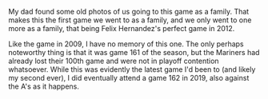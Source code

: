 My dad found some old photos of us going to this game as a family.
That makes this the first game we went to as a family, and we only
went to one more as a family, that being Felix Hernandez's perfect
game in 2012.

Like the game in 2009, I have no memory of this one. The only perhaps
noteworthy thing is that it was game 161 of the season, but the
Mariners had already lost their 100th game and were not in playoff
contention whatsoever. While this was evidently the latest game I'd
been to (and likely my second ever), I did eventually attend a game
162 in 2019, also against the A's as it happens.
